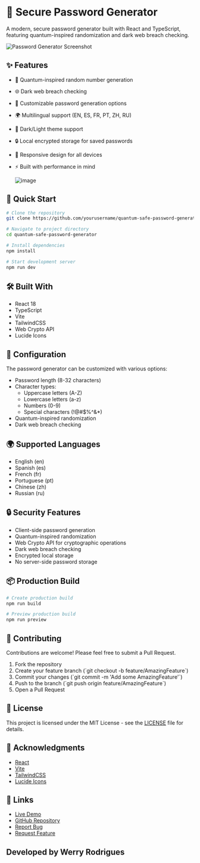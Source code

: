 # 🔐 Secure Password Generator

A modern, secure password generator built with React and TypeScript, featuring quantum-inspired randomization and dark web breach checking.

![Password Generator Screenshot](https://images.unsplash.com/photo-1614064641938-3bbee52942c7?auto=format&fit=crop&w=1200&q=80)

## ✨ Features

- 🎲 Quantum-inspired random number generation
- 🌐 Dark web breach checking
- 🔄 Customizable password generation options
- 🌍 Multilingual support (EN, ES, FR, PT, ZH, RU)
- 🎨 Dark/Light theme support
- 🔒 Local encrypted storage for saved passwords
- 📱 Responsive design for all devices
- ⚡ Built with performance in mind

  ![image](https://github.com/user-attachments/assets/6d49f095-955a-48ba-99a3-b4eefcc6769b)


## 🚀 Quick Start

```bash
# Clone the repository
git clone https://github.com/yourusername/quantum-safe-password-generator

# Navigate to project directory
cd quantum-safe-password-generator

# Install dependencies
npm install

# Start development server
npm run dev
```

## 🛠️ Built With

- React 18
- TypeScript
- Vite
- TailwindCSS
- Web Crypto API
- Lucide Icons

## 🔧 Configuration

The password generator can be customized with various options:

- Password length (8-32 characters)
- Character types:
  - Uppercase letters (A-Z)
  - Lowercase letters (a-z)
  - Numbers (0-9)
  - Special characters (!@#$%^&*)
- Quantum-inspired randomization
- Dark web breach checking

## 🌍 Supported Languages

- English (en)
- Spanish (es)
- French (fr)
- Portuguese (pt)
- Chinese (zh)
- Russian (ru)

## 🔒 Security Features

- Client-side password generation
- Quantum-inspired randomization
- Web Crypto API for cryptographic operations
- Dark web breach checking
- Encrypted local storage
- No server-side password storage

## 📦 Production Build

```bash
# Create production build
npm run build

# Preview production build
npm run preview
```

## 🤝 Contributing

Contributions are welcome! Please feel free to submit a Pull Request.

1. Fork the repository
2. Create your feature branch (\`git checkout -b feature/AmazingFeature\`)
3. Commit your changes (\`git commit -m 'Add some AmazingFeature'\`)
4. Push to the branch (\`git push origin feature/AmazingFeature\`)
5. Open a Pull Request

## 📝 License

This project is licensed under the MIT License - see the [LICENSE](LICENSE) file for details.

## 🙏 Acknowledgments

- [React](https://reactjs.org/)
- [Vite](https://vitejs.dev/)
- [TailwindCSS](https://tailwindcss.com/)
- [Lucide Icons](https://lucide.dev/)

## 🔗 Links

- [Live Demo](https://quantum-safe-password.netlify.app)
- [GitHub Repository](https://github.com/yourusername/quantum-safe-password-generator)
- [Report Bug](https://github.com/yourusername/quantum-safe-password-generator/issues)
- [Request Feature](https://github.com/yourusername/quantum-safe-password-generator/issues)

## Developed by Werry Rodrigues
